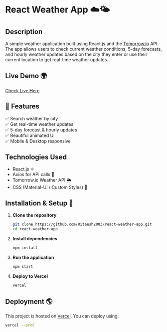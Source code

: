 # React Weather App ☁️🌤️

## Description

A simple weather application built using React.js and the [Tomorrow.io](https://www.tomorrow.io/) API. The app allows users to check current weather conditions, 5-day forecasts, and hourly weather updates based on the city they enter or use their current location to get real-time weather updates.

## Live Demo 🌍

[Check Live Here](https://weather-8chzmei7f-riteeshs-projects-ad4e2342.vercel.app)

## 🚀 Features

✅ Search weather by city  
✅ Get real-time weather updates  
✅ 5-day forecast & hourly updates  
✅ Beautiful animated UI  
✅ Mobile & Desktop responsive

## Technologies Used

- React.js ⚛️
- Axios for API calls 📡
- Tomorrow.io Weather API 🌦️
- CSS (Material-UI / Custom Styles) 🎨

## Installation & Setup 🚀

1. **Clone the repository**

   ```sh
   git clone https://github.com/Riteesh2003/react-weather-app.git
   cd react-weather-app
   ```

2. **Install dependencies**

   ```sh
   npm install
   ```

3. **Run the application**

   ```sh
   npm start
   ```

4. **Deploy to Vercel**
   ```sh
   vercel
   ```

## Deployment 🌎

This project is hosted on [Vercel](https://vercel.com/). You can deploy using:

```sh
vercel --prod
```
